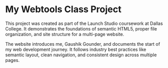 # My Webtools Class Project

This project was created as part of the Launch Studio coursework at Dallas College. It demonstrates the foundations of semantic HTML5, proper file organization, and site structure for a multi-page website.

The website introduces me, Gaushik Gounder, and documents the start of my web development journey. It follows industry best practices like semantic layout, clean navigation, and consistent design across multiple pages.
